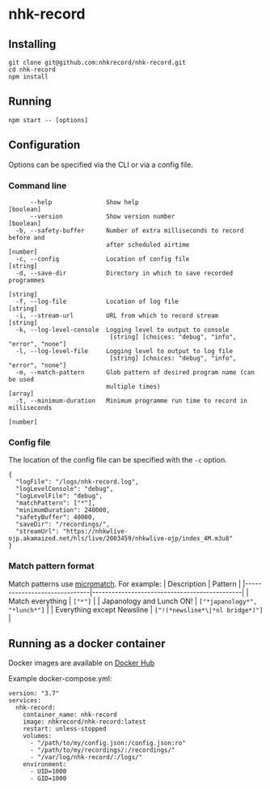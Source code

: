 # nhk-record

## Installing
```
git clone git@github.com:nhkrecord/nhk-record.git
cd nhk-record
npm install
```

## Running
```
npm start -- [options]
```

## Configuration
Options can be specified via the CLI or via a config file.

### Command line
```
      --help               Show help                                   [boolean]
      --version            Show version number                         [boolean]
  -b, --safety-buffer      Number of extra milliseconds to record before and
                           after scheduled airtime                      [number]
  -c, --config             Location of config file                      [string]
  -d, --save-dir           Directory in which to save recorded programmes
                                                                        [string]
  -f, --log-file           Location of log file                         [string]
  -i, --stream-url         URL from which to record stream              [string]
  -k, --log-level-console  Logging level to output to console
                            [string] [choices: "debug", "info", "error", "none"]
  -l, --log-level-file     Logging level to output to log file
                            [string] [choices: "debug", "info", "error", "none"]
  -m, --match-pattern      Glob pattern of desired program name (can be used
                           multiple times)                               [array]
  -t, --minimum-duration   Minimum programme run time to record in milliseconds
                                                                        [number]
```

### Config file
The location of the config file can be specified with the `-c` option.

```
{
  "logFile": "/logs/nhk-record.log",
  "logLevelConsole": "debug",
  "logLevelFile": "debug",
  "matchPattern": ["*"],
  "minimumDuration": 240000,
  "safetyBuffer": 40000,
  "saveDir": "/recordings/",
  "streamUrl": "https://nhkwlive-ojp.akamaized.net/hls/live/2003459/nhkwlive-ojp/index_4M.m3u8"
}
```

### Match pattern format
Match patterns use [micromatch](https://github.com/micromatch/micromatch). For example:
| Description                  | Pattern                                      |
|------------------------------|----------------------------------------------|
| Match everything             | `["*"]`                                      |
| Japanology and Lunch ON!     | `["*japanology*", "*lunch*"]`                |
| Everything except Newsline   | `["!(*newsline*\|*nl bridge*)"]`             |

## Running as a docker container

Docker images are available on [Docker Hub](https://hub.docker.com/repository/docker/nhkrecord/nhk-record/)

Example docker-compose.yml:

```
version: "3.7"
services:
  nhk-record:
    container_name: nhk-record
    image: nhkrecord/nhk-record:latest
    restart: unless-stopped
    volumes:
      - "/path/to/my/config.json:/config.json:ro"
      - "/path/to/my/recordings/:/recordings/"
      - "/var/log/nhk-record/:/logs/"
    environment:
      - UID=1000
      - GID=1000
```
